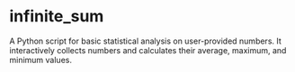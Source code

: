 # infinite_sum
A Python script for basic statistical analysis on user-provided numbers. It interactively collects numbers and calculates their average, maximum, and minimum values.
